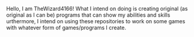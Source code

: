 Hello, I am TheWizard4166!
What I intend on doing is creating original (as original as I can be) programs that can show my abilities and skills
urthermore, I intend on using these repositories to work on some games with whatever form of games/programs I create.
